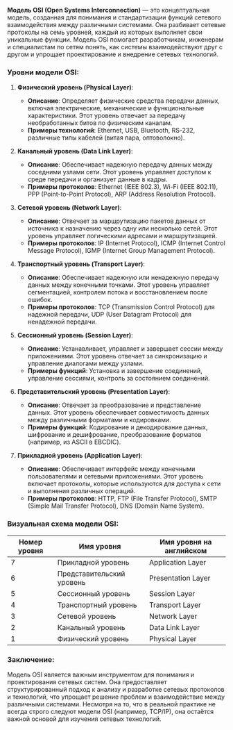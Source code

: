 **Модель OSI (Open Systems Interconnection)** — это концептуальная модель, созданная для понимания и стандартизации функций сетевого взаимодействия между различными системами. Она разбивает сетевые протоколы на семь уровней, каждый из которых выполняет свои уникальные функции. Модель OSI помогает разработчикам, инженерам и специалистам по сетям понять, как системы взаимодействуют друг с другом и упрощает проектирование и внедрение сетевых технологий.

### Уровни модели OSI:

1. **Физический уровень (Physical Layer)**:
   - **Описание**: Определяет физические средства передачи данных, включая электрические, механические и функциональные характеристики. Этот уровень отвечает за передачу необработанных битов по физическим каналам.
   - **Примеры технологий**: Ethernet, USB, Bluetooth, RS-232, различные типы кабелей (витая пара, оптоволокно).

2. **Канальный уровень (Data Link Layer)**:
   - **Описание**: Обеспечивает надежную передачу данных между соседними узлами сети. Этот уровень управляет доступом к среде передачи и организует данные в кадры.
   - **Примеры протоколов**: Ethernet (IEEE 802.3), Wi-Fi (IEEE 802.11), PPP (Point-to-Point Protocol), ARP (Address Resolution Protocol).

3. **Сетевой уровень (Network Layer)**:
   - **Описание**: Отвечает за маршрутизацию пакетов данных от источника к назначению через одну или несколько сетей. Этот уровень управляет логическими адресами и маршрутизацией.
   - **Примеры протоколов**: IP (Internet Protocol), ICMP (Internet Control Message Protocol), IGMP (Internet Group Management Protocol).

4. **Транспортный уровень (Transport Layer)**:
   - **Описание**: Обеспечивает надежную или ненадежную передачу данных между конечными точками. Этот уровень управляет сегментацией, контролем потока и восстановлением после ошибок.
   - **Примеры протоколов**: TCP (Transmission Control Protocol) для надежной передачи, UDP (User Datagram Protocol) для ненадежной передачи.

5. **Сессионный уровень (Session Layer)**:
   - **Описание**: Устанавливает, управляет и завершает сессии между приложениями. Этот уровень отвечает за синхронизацию и управление диалогами между узлами.
   - **Примеры функций**: Установка и завершение соединений, управление сессиями, контроль за состоянием соединений.

6. **Представительский уровень (Presentation Layer)**:
   - **Описание**: Отвечает за преобразование и представление данных. Этот уровень обеспечивает совместимость данных между различными форматами и кодировками.
   - **Примеры функций**: Кодирование и декодирование данных, шифрование и дешифрование, преобразование форматов (например, из ASCII в EBCDIC).

7. **Прикладной уровень (Application Layer)**:
   - **Описание**: Обеспечивает интерфейс между конечными пользователями и сетевыми приложениями. Этот уровень включает протоколы, которые используются для доступа к сети и выполнения различных операций.
   - **Примеры протоколов**: HTTP, FTP (File Transfer Protocol), SMTP (Simple Mail Transfer Protocol), DNS (Domain Name System).

### Визуальная схема модели OSI:

| Номер уровня | Имя уровня                | Имя уровня на английском |
| ------------ | ------------------------- | ------------------------ |
| 7            | Прикладной уровень        | Application Layer        |
| 6            | Представительский уровень | Presentation Layer       |
| 5            | Сессионный уровень        | Session Layer            |
| 4            | Транспортный уровень      | Transport Layer          |
| 3            | Сетевой уровень           | Network Layer            |
| 2            | Канальный уровень         | Data Link Layer          |
| 1            | Физический уровень        | Physical Layer           |

### Заключение:
Модель OSI является важным инструментом для понимания и проектирования сетевых систем. Она предоставляет структурированный подход к анализу и разработке сетевых протоколов и технологий, что упрощает решение проблем и взаимодействие между различными системами. Несмотря на то, что в реальной практике не всегда строго следуют модели OSI (например, TCP/IP), она остаётся важной основой для изучения сетевых технологий.